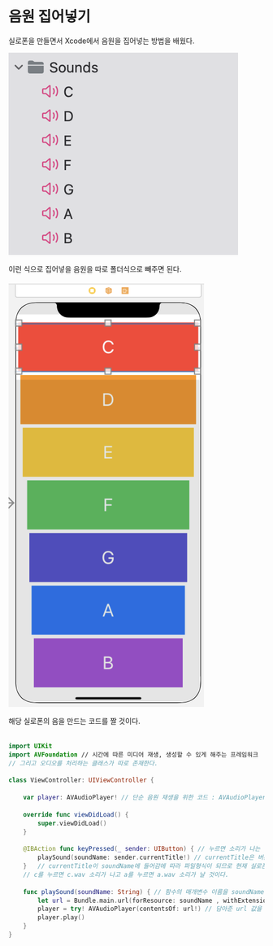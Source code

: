 음원 집어넣기 
===

실로폰을 만들면서 Xcode에서 음원을 집어넣는 방법을 배웠다.   

![poster](./sounds.png)

이런 식으로 집어넣을 음원을 따로 폴더식으로 빼주면 된다.

![poster](./cylophone.png)

해당 실로폰의 음을 만드는 코드를 짤 것이다. 

```swift 

import UIKit
import AVFoundation // 시간에 따른 미디어 재생, 생성할 수 있게 해주는 프레임워크
// 그리고 오디오를 처리하는 클래스가 따로 존재한다.   

class ViewController: UIViewController {
    
    var player: AVAudioPlayer! // 단순 음원 재생을 위한 코드 : AVAudioPlayer!
    
    override func viewDidLoad() {
        super.viewDidLoad()
    }
    
    @IBAction func keyPressed(_ sender: UIButton) { // 누르면 소리가 나는 버튼 
        playSound(soundName: sender.currentTitle!) // currentTitle은 버튼에 적혀있는 문자를 의미
    }   // currentTitle이 soundName에 들어감에 따라 파일형식이 되므로 현재 실로폰 각 버튼위에 적혀져 있는 문자 그대로 음원도 같은 문자를 가진 음원들이 각 버튼에 배치가 되므로 
    // c를 누르면 c.wav 소리가 나고 a를 누르면 a.wav 소리가 날 것이다.
    
    func playSound(soundName: String) { // 함수의 매개변수 이름을 soundNamed으로 짓고 String 형태로 지정
        let url = Bundle.main.url(forResource: soundName , withExtension: "wav") // forResourece는 파일 이름, withExtension은 파일 형식 
        player = try! AVAudioPlayer(contentsOf: url!) // 담아준 url 값을 player로 실행시켜줄 것이다. 
        player.play()
    }
}

```
